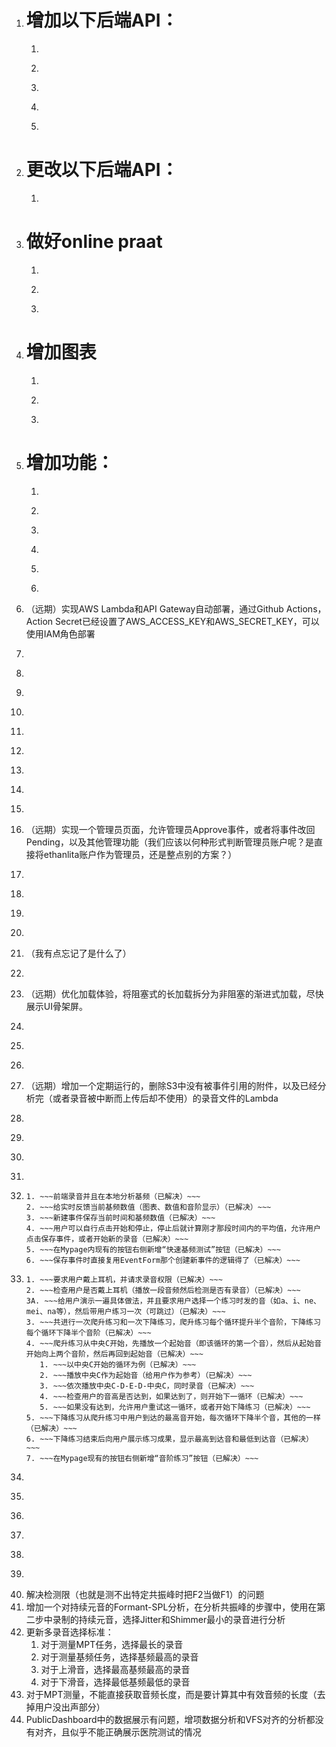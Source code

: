 1. # 增加以下后端API：
    1. ~~~查询用户信息API（私有）（已解决）~~~
    2. ~~~查询用户信息API（公用，仅返回公开数据）（已解决）~~~
    3. ~~~编辑用户信息API（私有）（已解决）~~~
    4. ~~~新用户资料完善API（私有）（已解决）~~~
    5. ~~~Gemini代理API（私有）：前端尽量请求逻辑不变，API只是转发带个Key，用来保护Key不泄露（已解决）~~~
2. # 更改以下后端API：
    1. ~~~用于PublicDashboard的all-events API不返回姓名不公开的用户的名字（以“（非公开）”替代）（已解决）~~~
3. # 做好online praat
   1. ~~~详细要求参照online_praat_plan.md（已解决）~~
   2. ~~~细化设计参照online_praat_detailed_plan.md（已解决）~~
   3. ~~~开发计划参照online_praat_development_plan.md（已解决）~~~
4. # 增加图表
    1. ~~~图表增加非仅训练的数据图表（以第一次训练为第0天对齐对齐）（已解决）~~
    2. ~~~图表增加增加无VFS、无训练的图表（以第一次事件为第0天对齐）（已解决）~~
    3. ~~~VFS图表增加Groupby功能，包括只显示某医生，或者某种手术方法（已解决）~~
5. # 增加功能：
    1. ~~~新用户引导和信息完善（已解决）~~
    2. ~~~头像显示 （已解决）~~
    3. ~~~PublicDashboard，用户卡片显示公开事件完整信息（已解决）~~~
    4. ~~~PublicDashboard，用户卡片显示公开资料（已解决）~~~
    5. ~~~个人页面中增加用户信息查看和修改（内置信息（已解决），cognito登录信息（已解决））~~
    6. ~~~PublicDashboard，用户列表里正常显示用户的展示名字（这里不判断是否公开，因为Lambda函数会解决这个问题）（已解决）~~~
6. （远期）实现AWS Lambda和API Gateway自动部署，通过Github Actions，Action Secret已经设置了AWS_ACCESS_KEY和AWS_SECRET_KEY，可以使用IAM角色部署
7. ~~~修复PublicDashboard的间距问题（左右上方均没有间距）（已解决）~~
8. ~~~修复Mypage的间距问题（屏幕在640px-1200px宽度下左右无边距，上方无边距）（已解决）~~
9. ~~~登录后上方头像不是用户头像（用户没有头像时则根据用户名首字母生成一个）（已解决）~~
10. ~~~登录后上方header应该显示用户nickname（使用Cognito管理的），而不是username（已解决）~~~
11. ~~~Mypage里“欢迎，username”，应该将“用户”改为用户的nickname（来自Cognito）（已解决）~~~
12. ~~~登录后访问"https://vfs-tracker.app/"时Timeline.jsx组件没有显示，页面状态仍然和登录前一样 （已解决）~~
13. ~~~Timeline.jsx里面还是会出现示例数据 查找来源 （已解决）~~
14. ~~~Timeline.jsx上方的间距不足（已解决）~~
15. ~~~实现一个Lambda函数，自动Approve事件（规则：非医院测试事件一律自动Approve，医院测试事件调用Gemini，审查附件的内容-应该是嗓音测试报告的照片-是否和用户的输入相符）（已解决）~~~
16. （远期）实现一个管理员页面，允许管理员Approve事件，或者将事件改回Pending，以及其他管理功能（我们应该以何种形式判断管理员账户呢？是直接将ethanlita账户作为管理员，还是整点别的方案？）
17. ~~~EventManager.jsx中无法正常管理事件，事件的删除没有真的实现（已解决）~~
18. ~~~EventManager.jsx和AddEvent.jsx左上角的返回按钮，增加一点间距（已解决）~~~
19. ~~~Profile.jsx左上角加一个返回按钮，样式同EventManager.jsx和AddEvent.jsx（已解决）~~~
20. ~~~确保现在所有的组件都会从AuthContext，以符合Amplify v6的标准方法获取用户数据，而不是从别的奇怪的地方获取用户数据（已解决）~~~
21. （我有点忘记了是什么了）
22. ~~~深层链接失效了（已解决）~~~
23. （远期）优化加载体验，将阻塞式的长加载拆分为非阻塞的渐进式加载，尽快展示UI骨架屏。
24. ~~~上传文件时的类型判定和支持多文件（已解决）~~~
25. ~~~事件删除后，在s3里把对应的附件也删掉（已解决）~~~
26. ~~~Gemini自动审核有问题，Cloudwatch log见多模态上传失败（已完成）~~~
27. （远期）增加一个定期运行的，删除S3中没有被事件引用的附件，以及已经分析完（或者录音被中断而上传后却不使用）的录音文件的Lambda
28. ~~~Gemini鼓励语的修复(现在Gemini似乎只会收到空的Prompt，不知道是前端还是代理请求Lambda函数问题)，并且为其加入知识库，让Gemini根据知识库给出更加有针对性的分析。（已解决）~~~
29. ~~~退出登录后登录其他账户，页面上方的头像和nickname仍是之前登录的用户的（已解决）~~~
30. ~~~PDF报告图表中的中文字符无法正常显示（已解决）~~~
31. ~~~目前分析器保存的事件数据中，基频是元音发音时的基频，并不能很好地反映说话时的情况。让我们将这一基频改为自由发言部分的基频平均值。（已解决）~~~
32. ~~~新功能：本地快速反应简易测试（基频only）-也可以自动增加事件（已解决）~~~
    1. ~~~前端录音并且在本地分析基频（已解决）~~~
    2. ~~~给实时反馈当前基频数值（图表、数值和音阶显示）（已解决）~~~
    3. ~~~新建事件保存当前时间和基频数值（已解决）~~~
    4. ~~~用户可以自行点击开始和停止，停止后就计算刚才那段时间内的平均值，允许用户点击保存事件，或者开始新的录音（已解决）~~~
    5. ~~~在Mypage内现有的按钮右侧新增“快速基频测试”按钮（已解决）~~~
    6. ~~~保存事件时直接复用EventForm那个创建新事件的逻辑得了（已解决）~~~
33. ~~~新功能：爬音阶指导和音域测定（已解决）~~~
    1. ~~~要求用户戴上耳机，并请求录音权限（已解决）~~~
    2. ~~~检查用户是否戴上耳机（播放一段音频然后检测是否有录音）（已解决）~~~
    3A. ~~~给用户演示一遍具体做法，并且要求用户选择一个练习时发的音（如a、i、ne、mei、na等），然后带用户练习一次（可跳过）（已解决）~~~
    3. ~~~共进行一次爬升练习和一次下降练习，爬升练习每个循环提升半个音阶，下降练习每个循环下降半个音阶（已解决）~~~
    4. ~~~爬升练习从中央C开始，先播放一个起始音（即该循环的第一个音），然后从起始音开始向上两个音阶，然后再回到起始音（已解决）~~~
       1. ~~~以中央C开始的循环为例（已解决）~~~
       2. ~~~播放中央C作为起始音（给用户作为参考）（已解决）~~~
       3. ~~~依次播放中央C-D-E-D-中央C，同时录音（已解决）~~~
       4. ~~~检查用户的音高是否达到，如果达到了，则开始下一循环（已解决）~~~
       5. ~~~如果没有达到，允许用户重试这一循环，或者开始下降练习（已解决）~~~
    5. ~~~下降练习从爬升练习中用户到达的最高音开始，每次循环下降半个音，其他的一样（已解决）~~~
    6. ~~~下降练习结束后向用户展示练习成果，显示最高到达音和最低到达音（已解决）~~~
    7. ~~~在Mypage现有的按钮右侧新增“音阶练习”按钮（已解决）~~~
34. ~~~让这个app变得可以被安装（Chrome中“安装”功能）（已解决）~~~
35. ~~~现在在Timeline中查看事件的时候，用户自己上传的附件是可以正常下载的，但是由分析工具生成的pdf报告却不能正常下载，生成的地址是错误的：https://vfs-tracker.app/voice-tests/5d233766-936e-4e7e-8382-da6c6562d5fe/report.pdf，正确的地址应该诸如：https://vfs-tracker-objstor.s3.us-east-1.amazonaws.com/attachments/34f8b418-1011-70a7-633b-720845138963/1755503156343_MVIMG_20250818_134717.jpg?X-Amz-Algorithm=AWS4-HMAC-SHA256&X-Amz-Content-Sha256=UNSIGNED-PAYLOAD&X-Amz-Credential=ASIAUKG7MXK5IF6QUGER%2F20250828%2Fus-east-1%2Fs3%2Faws4_request&X-Amz-Date=20250828T152840Z&X-Amz-Expires=3600&X-Amz-Security-Token=IQoJb3JpZ2luX2VjEFAaCXVzLWVhc3QtMSJHMEUCIQD1iDIbzX6jwChaRTSe4MOjlbr6RhIe9Us2A6GXKHYJKwIgGL4YZLODKfasWtjhZlcR4c8PaZON6cC64SC3P5lOEXUq8QIIqf%2F%2F%2F%2F%2F%2F%2F%2F%2F%2FARADGgwyOTY4MjEyNDI1NTQiDPiCcr2pGtROFL0l1CrFAnrIVRL%2BHgchRu%2B8FBkXe%2BQQyLTS2FMqOVtyHHBxoojnIR8ktLNtlj8ev5mnltqwr4QEoijizfa6bkkfuA87bmiKV9VRYRUX%2Fs7hgHeNUln%2FC6GcE%2BqwYgmALYAiJiLVpMXrKcO3VI%2FTL%2FoF5oC%2BhU%2FvOwSm6bmqCF25gapWgwtPVOwQ6%2BAWSPGNXP7spmdjCc3Mf10tVAxM%2FsFvV4rTz%2BVeDWZeHU8hfg43OS36UVPxiAwSercqI3K9SpaRXsfOkUcQaRJvCnn7TBp8rvS9SGoGmQ18owaqQNrCMGR6nUa2PTRfNar03mjWqCzc4kBgedDQUwtSvE%2FQeYkBGg%2Fh9aJgINe7oIACV1VYabUU0lnHwDUdZUAsuWKaQVjJDxviJZA%2BX59Wo5ZdpAB08lCiH2uiW8HdkrRKGRzriOnOAtG0X02XHLMwpevBxQY6ngH47hZB12FXQahDqqfiS%2FJLTmeTNkPb7tHU1P9H%2Fauzgt2Ozdhb3OTdv6U5u1gpFGTNoYTGx%2FtKH%2Beftu8pjjDeMwAhhXQGMy5RTXs2%2FvkRVVUCK%2FfcwsFCeuy1b5oExfjOvcqsNnP4JEc4PSRqS2aJSJ0nNrjXZkZUYA73cOtxSWI8OBnrs4ENBJ%2BEMVp6Vd0kY%2BMUv4W7%2B1jCsfmtNA%3D%3D&X-Amz-Signature=0abf1c94b4018ef0e28685e37dab42422998eaca6ba65c9fd78feadbc1d69c4b&X-Amz-SignedHeaders=host&x-amz-checksum-mode=ENABLED&x-id=GetObject（已解决）~~~
36. ~~~VoiceTestWizard中，如果录音时用户说错话了等，允许用户点击“停止录音且放弃”按钮放弃这段录音，点击后向导回到开始这段录音前的状态。原本的停止录音按钮改为“停止录音且继续”（已解决）~~~
37. ~~~在ScalePractice中，显示结果页面新增一个类似于Timeline中的Gemini请求，向Gemini发送用户的音域，然后要求Gemini推荐适合用户演唱的歌曲（已解决）~~~
38. ~~~在VoiceTestWizard中，用户上传完成后的“已录制文件”列表内提供一个回放录音的功能（已解决）~~~
39. ~~~进一步解决Formant-SPL分析的问题（现在Formant-SPL图始终无法在报告里展示）（已解决——）~~~
40. 解决检测限（也就是测不出特定共振峰时把F2当做F1）的问题
41. 增加一个对持续元音的Formant-SPL分析，在分析共振峰的步骤中，使用在第二步中录制的持续元音，选择Jitter和Shimmer最小的录音进行分析
42. 更新多录音选择标准：
    1. 对于测量MPT任务，选择最长的录音
    2. 对于测量基频任务，选择基频最高的录音
    3. 对于上滑音，选择最高基频最高的录音
    4. 对于下滑音，选择最低基频最低的录音
43. 对于MPT测量，不能直接获取音频长度，而是要计算其中有效音频的长度（去掉用户没出声部分）
44. PublicDashboard中的数据展示有问题，增项数据分析和VFS对齐的分析都没有对齐，且似乎不能正确展示医院测试的情况